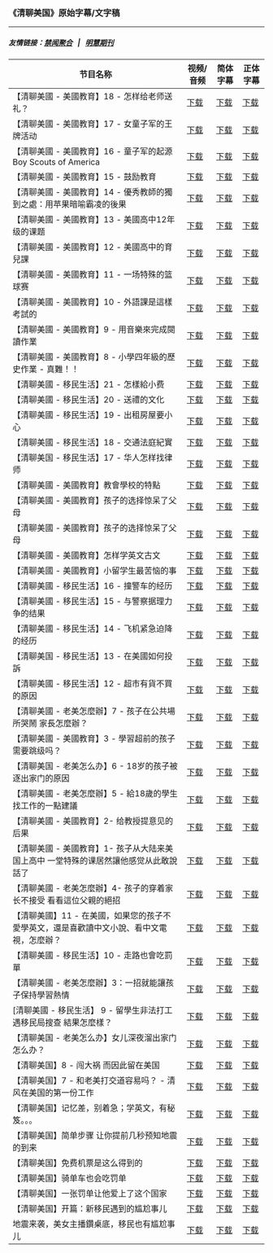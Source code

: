 ### 《清聊美国》原始字幕/文字稿
---
##### 友情链接：[禁闻聚合](https://github.com/gfw-breaker/banned-news) &nbsp;&nbsp;|&nbsp;&nbsp; [明慧期刊](https://github.com/gfw-breaker/mh-qikan) 
| 节目名称 | 视频/音频 | 简体字幕 | 正体字幕 |
|---|---|---|---|
| 【清聊美國 - 美國教育】18 - 怎样给老师送礼？ | [下载](https://y2mate.com/zh-cn/search/z64RuG3hWBs) | [下载](../channels/us-stories/_z64RuG3hWBs.srt?raw=true) | [下载](../channels/us-stories/_z64RuG3hWBs.tw.srt?raw=true) | 
| 【清聊美國 - 美國教育】17 - 女童子军的王牌活动 | [下载](https://y2mate.com/zh-cn/search/ISXC6wKywq4) | [下载](../channels/us-stories/_ISXC6wKywq4.srt?raw=true) | [下载](../channels/us-stories/_ISXC6wKywq4.tw.srt?raw=true) | 
| 【清聊美國 - 美國教育】16 - 童子军的起源 Boy Scouts of America | [下载](https://y2mate.com/zh-cn/search/YcVwDng7AOM) | [下载](../channels/us-stories/_YcVwDng7AOM.srt?raw=true) | [下载](../channels/us-stories/_YcVwDng7AOM.tw.srt?raw=true) | 
| 【清聊美國 - 美國教育】15 - 鼓励教育 | [下载](https://y2mate.com/zh-cn/search/bsQ6wrdc8uI) | [下载](../channels/us-stories/_bsQ6wrdc8uI.srt?raw=true) | [下载](../channels/us-stories/_bsQ6wrdc8uI.tw.srt?raw=true) | 
| 【清聊美國 - 美國教育】14 - 優秀教師的獨到之處：用苹果暗喻霸凌的後果 | [下载](https://y2mate.com/zh-cn/search/Rc5NDaKmX9o) | [下载](../channels/us-stories/_Rc5NDaKmX9o.srt?raw=true) | [下载](../channels/us-stories/_Rc5NDaKmX9o.tw.srt?raw=true) | 
| 【清聊美國 - 美國教育】13 - 美國高中12年级的课题 | [下载](https://y2mate.com/zh-cn/search/QzbIhMMBzAw) | [下载](../channels/us-stories/_QzbIhMMBzAw.srt?raw=true) | [下载](../channels/us-stories/_QzbIhMMBzAw.tw.srt?raw=true) | 
| 【清聊美國 - 美國教育】12 - 美國高中的育兒課 | [下载](https://y2mate.com/zh-cn/search/B9Wfs4lVr10) | [下载](../channels/us-stories/_B9Wfs4lVr10.srt?raw=true) | [下载](../channels/us-stories/_B9Wfs4lVr10.tw.srt?raw=true) | 
| 【清聊美國 - 美國教育】11 - 一场特殊的篮球赛 | [下载](https://y2mate.com/zh-cn/search/0a5hNVzllGs) | [下载](../channels/us-stories/_0a5hNVzllGs.srt?raw=true) | [下载](../channels/us-stories/_0a5hNVzllGs.tw.srt?raw=true) | 
| 【清聊美國 - 美國教育】10 - 外語課是這樣考試的 | [下载](https://y2mate.com/zh-cn/search/QsVz202pwbU) | [下载](../channels/us-stories/_QsVz202pwbU.srt?raw=true) | [下载](../channels/us-stories/_QsVz202pwbU.tw.srt?raw=true) | 
| 【清聊美國 - 美國教育】9 - 用音樂來完成閱讀作業 | [下载](https://y2mate.com/zh-cn/search/FiXI8OQMmE4) | [下载](../channels/us-stories/_FiXI8OQMmE4.srt?raw=true) | [下载](../channels/us-stories/_FiXI8OQMmE4.tw.srt?raw=true) | 
| 【清聊美國 - 美國教育】8 - 小學四年級的歷史作業 - 真難！！ | [下载](https://y2mate.com/zh-cn/search/zfXzeUbH_Zc) | [下载](../channels/us-stories/_zfXzeUbH_Zc.srt?raw=true) | [下载](../channels/us-stories/_zfXzeUbH_Zc.tw.srt?raw=true) | 
| 【清聊美國 - 移民生活】21 - 怎樣給小费 | [下载](https://y2mate.com/zh-cn/search/JXSu4cLsWGU) | [下载](../channels/us-stories/_JXSu4cLsWGU.srt?raw=true) | [下载](../channels/us-stories/_JXSu4cLsWGU.tw.srt?raw=true) | 
| 【清聊美國 - 移民生活】20 - 送禮的文化 | [下载](https://y2mate.com/zh-cn/search/wOQZhbpjThE) | [下载](../channels/us-stories/_wOQZhbpjThE.srt?raw=true) | [下载](../channels/us-stories/_wOQZhbpjThE.tw.srt?raw=true) | 
| 【清聊美國 - 移民生活】19 - 出租房屋要小心 | [下载](https://y2mate.com/zh-cn/search/i7Mw9x1KLVA) | [下载](../channels/us-stories/_i7Mw9x1KLVA.srt?raw=true) | [下载](../channels/us-stories/_i7Mw9x1KLVA.tw.srt?raw=true) | 
| 【清聊美國 - 移民生活】18 - 交通法庭紀實 | [下载](https://y2mate.com/zh-cn/search/cBQ0AvQjNeM) | [下载](../channels/us-stories/_cBQ0AvQjNeM.srt?raw=true) | [下载](../channels/us-stories/_cBQ0AvQjNeM.tw.srt?raw=true) | 
| 【清聊美国 - 移民生活】17 - 华人怎样找律师 | [下载](https://y2mate.com/zh-cn/search/hnQhqhTZbzU) | [下载](../channels/us-stories/_hnQhqhTZbzU.srt?raw=true) | [下载](../channels/us-stories/_hnQhqhTZbzU.tw.srt?raw=true) | 
| 【清聊美國 - 美國教育】教會學校的特點 | [下载](https://y2mate.com/zh-cn/search/lbkk1_V0gns) | [下载](../channels/us-stories/_lbkk1_V0gns.srt?raw=true) | [下载](../channels/us-stories/_lbkk1_V0gns.tw.srt?raw=true) | 
| 【清聊美國 - 美國教育】孩子的选择惊呆了父母 | [下载](https://y2mate.com/zh-cn/search/exTPI733vzo) | [下载](../channels/us-stories/_exTPI733vzo.srt?raw=true) | [下载](../channels/us-stories/_exTPI733vzo.tw.srt?raw=true) | 
| 【清聊美國 - 美國教育】孩子的选择惊呆了父母 | [下载](https://y2mate.com/zh-cn/search/x325WMzlIrg) | [下载](../channels/us-stories/_x325WMzlIrg.srt?raw=true) | [下载](../channels/us-stories/_x325WMzlIrg.tw.srt?raw=true) | 
| 【清聊美國 - 美國教育】怎样学英文古文 | [下载](https://y2mate.com/zh-cn/search/l7XqOGnxb-I) | [下载](../channels/us-stories/_l7XqOGnxb-I.srt?raw=true) | [下载](../channels/us-stories/_l7XqOGnxb-I.tw.srt?raw=true) | 
| 【清聊美國 - 美國教育】小留学生最苦恼的事 | [下载](https://y2mate.com/zh-cn/search/oIZBQmU7H3k) | [下载](../channels/us-stories/_oIZBQmU7H3k.srt?raw=true) | [下载](../channels/us-stories/_oIZBQmU7H3k.tw.srt?raw=true) | 
| 【清聊美國 - 移民生活】16 - 撞警车的经历 | [下载](https://y2mate.com/zh-cn/search/WL4D9hDgyJI) | [下载](../channels/us-stories/_WL4D9hDgyJI.srt?raw=true) | [下载](../channels/us-stories/_WL4D9hDgyJI.tw.srt?raw=true) | 
| 【清聊美國 - 移民生活】15 - 与警察据理力争的结果 | [下载](https://y2mate.com/zh-cn/search/6DjxwAxgq8Q) | [下载](../channels/us-stories/_6DjxwAxgq8Q.srt?raw=true) | [下载](../channels/us-stories/_6DjxwAxgq8Q.tw.srt?raw=true) | 
| 【清聊美國 - 移民生活】14 - 飞机紧急迫降的经历 | [下载](https://y2mate.com/zh-cn/search/59Q613MuFxE) | [下载](../channels/us-stories/_59Q613MuFxE.srt?raw=true) | [下载](../channels/us-stories/_59Q613MuFxE.tw.srt?raw=true) | 
| 【清聊美国 - 移民生活】13 - 在美國如何投訴 | [下载](https://y2mate.com/zh-cn/search/VsuCaay-rzI) | [下载](../channels/us-stories/_VsuCaay-rzI.srt?raw=true) | [下载](../channels/us-stories/_VsuCaay-rzI.tw.srt?raw=true) | 
| 【清聊美國 - 移民生活】12 - 超市有貨不買的原因 | [下载](https://y2mate.com/zh-cn/search/BnZ8C5xyfiI) | [下载](../channels/us-stories/_BnZ8C5xyfiI.srt?raw=true) | [下载](../channels/us-stories/_BnZ8C5xyfiI.tw.srt?raw=true) | 
| 【清聊美國 - 老美怎麼辦】7 - 孩子在公共場所哭鬧 家長怎麼辦？ | [下载](https://y2mate.com/zh-cn/search/8C2ltGn0vS4) | [下载](../channels/us-stories/_8C2ltGn0vS4.srt?raw=true) | [下载](../channels/us-stories/_8C2ltGn0vS4.tw.srt?raw=true) | 
| 【清聊美國 - 美國教育】3 - 學習超前的孩子需要跳级吗？ | [下载](https://y2mate.com/zh-cn/search/mj9SPzzrr5Y) | [下载](../channels/us-stories/_mj9SPzzrr5Y.srt?raw=true) | [下载](../channels/us-stories/_mj9SPzzrr5Y.tw.srt?raw=true) | 
| 【清聊美国 - 老美怎么办】6 - 18岁的孩子被逐出家门的原因 | [下载](https://y2mate.com/zh-cn/search/97qsYRWlPpc) | [下载](../channels/us-stories/_97qsYRWlPpc.srt?raw=true) | [下载](../channels/us-stories/_97qsYRWlPpc.tw.srt?raw=true) | 
| 【清聊美國 - 老美怎麼辦】5 - 給18歲的學生找工作的一點建議 | [下载](https://y2mate.com/zh-cn/search/TQAbuuAPDwM) | [下载](../channels/us-stories/_TQAbuuAPDwM.srt?raw=true) | [下载](../channels/us-stories/_TQAbuuAPDwM.tw.srt?raw=true) | 
| 【清聊美國 - 美國教育】2- 给教授提意见的后果 | [下载](https://y2mate.com/zh-cn/search/uNxPEoK_L5M) | [下载](../channels/us-stories/_uNxPEoK_L5M.srt?raw=true) | [下载](../channels/us-stories/_uNxPEoK_L5M.tw.srt?raw=true) | 
| 【清聊美國 - 美國教育】1- 孩子从大陆来美国上高中 一堂特殊的课居然讓他感觉从此敢說話了 | [下载](https://y2mate.com/zh-cn/search/wVqzBWmsgmI) | [下载](../channels/us-stories/_wVqzBWmsgmI.srt?raw=true) | [下载](../channels/us-stories/_wVqzBWmsgmI.tw.srt?raw=true) | 
| 【清聊美國 - 老美怎麼辦】4- 孩子的穿着家长不接受 看看這位父親的絕招 | [下载](https://y2mate.com/zh-cn/search/iLHwQtTrw3k) | [下载](../channels/us-stories/_iLHwQtTrw3k.srt?raw=true) | [下载](../channels/us-stories/_iLHwQtTrw3k.tw.srt?raw=true) | 
| 【清聊美國】11 - 在美國，如果您的孩子不愛學英文，還是喜歡讀中文小說、看中文電視，怎麼辦？ | [下载](https://y2mate.com/zh-cn/search/By2g0AYgTxU) | [下载](../channels/us-stories/_By2g0AYgTxU.srt?raw=true) | [下载](../channels/us-stories/_By2g0AYgTxU.tw.srt?raw=true) | 
| 【清聊美國 - 移民生活】10 - 走路也會吃罰單 | [下载](https://y2mate.com/zh-cn/search/89cZtc2YcSA) | [下载](../channels/us-stories/_89cZtc2YcSA.srt?raw=true) | [下载](../channels/us-stories/_89cZtc2YcSA.tw.srt?raw=true) | 
| 【清聊美國 - 老美怎麼辦】3：一招就能讓孩子保持學習熱情 | [下载](https://y2mate.com/zh-cn/search/B-u-TONkEY8) | [下载](../channels/us-stories/_B-u-TONkEY8.srt?raw=true) | [下载](../channels/us-stories/_B-u-TONkEY8.tw.srt?raw=true) | 
| [清聊美國 - 移民生活】 9 - 留學生非法打工 遇移民局搜查 結果怎麼樣？ | [下载](https://y2mate.com/zh-cn/search/yPLsJ-JP81Q) | [下载](../channels/us-stories/_yPLsJ-JP81Q.srt?raw=true) | [下载](../channels/us-stories/_yPLsJ-JP81Q.tw.srt?raw=true) | 
| 【清聊美国 - 老美怎么办】女儿深夜溜出家门 怎么办？ | [下载](https://y2mate.com/zh-cn/search/WK6TvaGdjtw) | [下载](../channels/us-stories/_WK6TvaGdjtw.srt?raw=true) | [下载](../channels/us-stories/_WK6TvaGdjtw.tw.srt?raw=true) | 
| 【清聊美国】8 - 闯大祸 而因此留在美国 | [下载](https://y2mate.com/zh-cn/search/KgQ0NH4Jcu8) | [下载](../channels/us-stories/_KgQ0NH4Jcu8.srt?raw=true) | [下载](../channels/us-stories/_KgQ0NH4Jcu8.tw.srt?raw=true) | 
| 【清聊美国】7 - 和老美打交道容易吗？ - 清风在美国的第一份工作 | [下载](https://y2mate.com/zh-cn/search/Ay4-hfCLUEI) | [下载](../channels/us-stories/_Ay4-hfCLUEI.srt?raw=true) | [下载](../channels/us-stories/_Ay4-hfCLUEI.tw.srt?raw=true) | 
| 【清聊美国】记忆差，别着急；学英文，有秘笈。。。 | [下载](https://y2mate.com/zh-cn/search/7pTPRa2Cuhg) | [下载](../channels/us-stories/_7pTPRa2Cuhg.srt?raw=true) | [下载](../channels/us-stories/_7pTPRa2Cuhg.tw.srt?raw=true) | 
| 【清聊美国】简单步骤 让你提前几秒预知地震的到来 | [下载](https://y2mate.com/zh-cn/search/U0JBLKusnnI) | [下载](../channels/us-stories/_U0JBLKusnnI.srt?raw=true) | [下载](../channels/us-stories/_U0JBLKusnnI.tw.srt?raw=true) | 
| 【清聊美国】免费机票是这么得到的 | [下载](https://y2mate.com/zh-cn/search/RfMo6TtlLkg) | [下载](../channels/us-stories/_RfMo6TtlLkg.srt?raw=true) | [下载](../channels/us-stories/_RfMo6TtlLkg.tw.srt?raw=true) | 
| 【清聊美国】骑单车也会吃罚单 | [下载](https://y2mate.com/zh-cn/search/F2MF9dgUNTI) | [下载](../channels/us-stories/_F2MF9dgUNTI.srt?raw=true) | [下载](../channels/us-stories/_F2MF9dgUNTI.tw.srt?raw=true) | 
| 【清聊美国】一张罚单让他爱上了这个国家 | [下载](https://y2mate.com/zh-cn/search/NKkpS9vuYUk) | [下载](../channels/us-stories/_NKkpS9vuYUk.srt?raw=true) | [下载](../channels/us-stories/_NKkpS9vuYUk.tw.srt?raw=true) | 
| 【清聊美国】开篇：新移民遇到的尴尬事儿 | [下载](https://y2mate.com/zh-cn/search/q3aOYj1R0kc) | [下载](../channels/us-stories/_q3aOYj1R0kc.srt?raw=true) | [下载](../channels/us-stories/_q3aOYj1R0kc.tw.srt?raw=true) | 
| 地震来袭，美女主播鑽桌底，移民也有尴尬事儿 | [下载](https://y2mate.com/zh-cn/search/d8QXUZHvX7g) | [下载](../channels/us-stories/_d8QXUZHvX7g.srt?raw=true) | [下载](../channels/us-stories/_d8QXUZHvX7g.tw.srt?raw=true) | 
